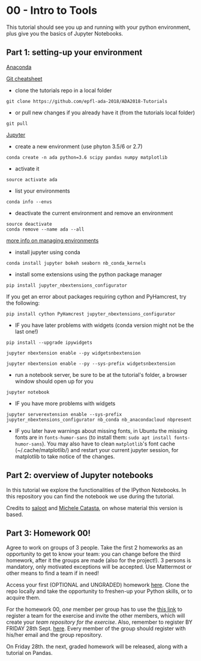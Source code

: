 # 00 - Intro to Tools

This tutorial should see you up and running with your python environment, plus give you the basics of Jupyter Notebooks.

## Part 1: setting-up your environment

[Anaconda](https://www.anaconda.com/download/)

[Git cheatsheet](http://rogerdudler.github.io/git-guide/)

* clone the tutorials repo in a local folder

```
git clone https://github.com/epfl-ada-2018/ADA2018-Tutorials
```

* or pull new changes if you already have it (from the tutorials local folder)

```
git pull
```
    
[Jupyter](http://jupyter.org)

* create a new environment (use phyton 3.5/6 or 2.7)

```
conda create -n ada python=3.6 scipy pandas numpy matplotlib
```

* activate it
    
```
source activate ada
```

* list your environments
    
```
conda info --envs
```

* deactivate the current environment and remove an environment
    
```
source deactivate
conda remove --name ada --all
```

[more info on managing environments](https://conda.io/docs/user-guide/tasks/manage-environments.html)

* install jupyter using conda
    
```
conda install jupyter bokeh seaborn nb_conda_kernels
```

* install some extensions using the python package manager
    
```
pip install jupyter_nbextensions_configurator
```

If you get an error about packages requiring cython and PyHamcrest, try the following:
```
pip install cython PyHamcrest jupyter_nbextensions_configurator
```

* IF you have later problems with widgets (conda version might not be the last one!)
    
```
pip install --upgrade ipywidgets
    
jupyter nbextension enable --py widgetsnbextension
    
jupyter nbextension enable --py --sys-prefix widgetsnbextension
```

* run a notebook server, be sure to be at the tutorial's folder, a browser window should open up for you

```
jupyter notebook
```

* IF you have more problems with widgets

```
jupyter serverextension enable --sys-prefix jupyter_nbextensions_configurator nb_conda nb_anacondacloud nbpresent
```

* IF you later have warnings about missing fonts, in Ubuntu the missing fonts are in `fonts-humor-sans` (to install them: `sudo apt install fonts-humor-sans`). You may also have to clean `matplotlib`'s font cache (~/.cache/matplotlib/) and restart your current jupyter session, for matplotlib to take notice of the changes.

## Part 2: overview of Jupyter notebooks

In this tutorial we explore the functionalities of the IPython Notebooks. In this repository you can find the notebook we use during the tutorial.

Credits to [saloot](https://github.com/saloot) and [Michele Catasta](https://github.com/pirroh), on whose material this version is based.

## Part 3: Homework 00!

Agree to work on groups of 3 people. Take the first 2 homeworks as an opportunity to get to know your team: you can change before the third homework, after it the groups are made (also for the project!). 3 persons is mandatory, only motivated exceptions will be accepted. Use Mattermost or other means to find a team if in need!

Access your first (OPTIONAL and UNGRADED) homework [here](https://github.com/epfl-ada-2018/ADA2018-Homeworks/tree/master/00%20-%20Optional%20homework). Clone the repo locally and take the opportunity to freshen-up your Python skills, or to acquire them.

For the homework 00, *one* member per group has to use the [this link](https://classroom.github.com/g/eOXaZkyS) to register a team for the exercise and invite the other members, which will create your *team repository for the exercise*.
Also, remember to register BY FRIDAY 28th Sept. [here](https://goo.gl/EfVKhJ). Every member of the group should register with his/her email and the group repository. 

On Friday 28th. the next, graded homework will be released, along with a tutorial on Pandas.
